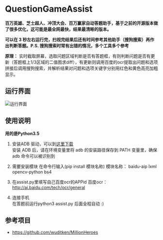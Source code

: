 # QuestionGameAssist
**百万英雄、芝士超人、冲顶大会、百万赢家自动答题助手，基于之前的开源版本做了很多优化，这可能是最全网最快，结果最清晰的版本。**

**可以在 3 秒左右运行完，扫视完结果后还有时间参考其他助手（搜狗搜索）再作出判断答题。P.S. 搜狗搜索时常有出错的情况，多个工具多个参考**

**原理：** 实时截取屏幕，选取问题区域判断是否有答题框，有则判断问题是否有更新（答题框上1/3区域的二值图求diff），有更新则调用百度的ocr提取出问题和选项拼接后调用搜狗搜索，并解析结果对问题和选项关键字分别用红色和黄色高亮加粗显示。

## 运行界面
![运行界面](https://github.com/wenmin-wu/QuestionGameAssist/blob/master/interface.png?raw=true)

## 使用说明
**用的是Python3.5**

1. 安装ADB 驱动，可以到[这里下载](https://adb.clockworkmod.com/)<br />
   安装 ADB 后，请在环境变量里将 adb 的安装路径保存到 PATH 变量里，确保 adb 命令可以被识别到
  
2. 需要安装模块 在命令行输入(pip install 模块名称) 模块名称： baidu-aip  lxml opencv-python bs4

3. 在assist.py里填写自己百度ocr的APPid 百度ocr：http://ai.baidu.com/tech/ocr/general

4. 连接手机<br>在答题前运行python3 assist.py 后面全程自动 :)

## 参考项目
* https://github.com/wuditken/MillionHeroes
